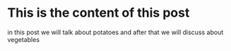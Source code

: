 
# This is the content of this post
in this post we will talk about potatoes and after that we will discuss about vegetables
